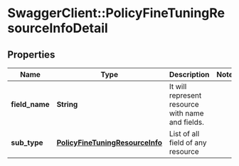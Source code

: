 # SwaggerClient::PolicyFineTuningResourceInfoDetail

## Properties
Name | Type | Description | Notes
------------ | ------------- | ------------- | -------------
**field_name** | **String** | It will represent resource with name and fields.  | 
**sub_type** | [**PolicyFineTuningResourceInfo**](PolicyFineTuningResourceInfo.md) | List of all field of any resource | 


